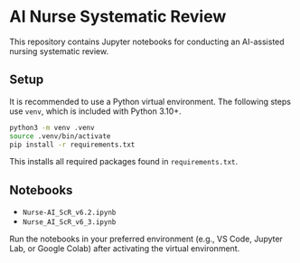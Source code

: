 # AI Nurse Systematic Review

This repository contains Jupyter notebooks for conducting an AI-assisted nursing systematic review.

## Setup

It is recommended to use a Python virtual environment. The following steps use `venv`, which is included with Python 3.10+.

```bash
python3 -m venv .venv
source .venv/bin/activate
pip install -r requirements.txt
```

This installs all required packages found in `requirements.txt`.

## Notebooks

- `Nurse-AI_ScR_v6.2.ipynb`
- `Nurse_AI_ScR_v6_3.ipynb`

Run the notebooks in your preferred environment (e.g., VS Code, Jupyter Lab, or Google Colab) after activating the virtual environment.
